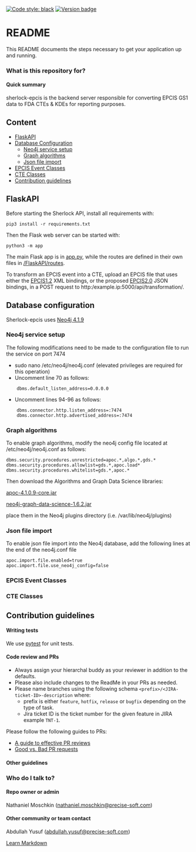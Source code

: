 [![Code style: black](https://img.shields.io/badge/code%20style-black-000000.svg)](https://github.com/psf/black)
[![Version badge](https://img.shields.io/badge/version-0.0-purple.svg)](https://shields.io/)

# README 

This README documents the steps necessary to get your application up and running.

### What is this repository for?

#### Quick summary 
sherlock-epcis is the backend server responsible for converting EPCIS GS1 data to FDA CTEs & KDEs for reporting purposes.

## Content

* [FlaskAPI](#FlaskAPI)
* [Database Configuration](#Database-configuration)
  - [Neo4j service setup](#Neo4j-service-setup)
  - [Graph algorithms](#Graph-algorithms)
  - [Json file import](#Json-file-import) 
* [EPCIS Event Classes](#EPCIS-Event-Classes)
* [CTE Classes](#CTE-Classes)
* [Contribution guidelines](#Contribution-guidelines)


## FlaskAPI
Before starting the Sherlock API, install all requirements with:
```
pip3 install -r requirements.txt
```
Then the Flask web server can be started with:
```
python3 -m app
```
The main Flask app is in [app.py](app.py), while the routes are defined in their own files in [/FlaskAPI/routes](./FlaskAPI/routes).

To transform an EPCIS event into a CTE, upload an EPCIS file that uses either the [EPCIS1.2](https://www.gs1.org/sites/default/files/docs/epc/EPCIS-Standard-1.2-r-2016-09-29.pdf) XML bindings, or the proposed [EPCIS2.0](https://github.com/gs1/EPCIS) JSON bindings, in a POST request to http:/example.ip:5000/api/transformation/.
## Database configuration
Sherlock-epcis uses [Neo4j 4.1.9](https://neo4j.com/download-center/)
### Neo4j service setup
The following modifications need to be made to the configuration file to run the service on port 7474
- sudo nano /etc/neo4j/neo4j.conf (elevated privileges are required for this operation) 
- Uncomment line 70 as follows: 
```
	dbms.default_listen_address=0.0.0.0 
``` 
- Uncomment lines 94-96 as follows:

``` dbms.connector.http.enabled=true 
	dbms.connector.http.listen_address=:7474 
	dbms.connector.http.advertised_address=:7474
```
### Graph algorithms
To enable graph algorithms, modify the neo4j config file located at /etc/neo4j/neo4j.conf as follows:
```
dbms.security.procedures.unrestricted=apoc.*,algo.*,gds.* 
dbms.security.procedures.allowlist=gds.*,apoc.load* 
dbms.security.procedures.whitelist=gds.*,apoc.* 
```
Then download the Algorithms and Graph Data Science libraries: 

[apoc-4.1.0.9-core.jar](https://github.com/neo4j-contrib/neo4j-apoc-procedures/releases/download/4.1.0.9/apoc-4.1.0.9-core.jar) 

[neo4j-graph-data-science-1.6.2.jar](
https://github.com/neo4j/graph-data-science/releases/download/1.6.2/neo4j-graph-data-science-1.6.2.jar)

place them in the Neo4j plugins directory (i.e. /var/lib/neo4j/plugins)
### Json file import
To enable json file import into the Neo4j database, add the following lines at the end of the neo4j.conf file
```
apoc.import.file.enabled=true 
apoc.import.file.use_neo4j_config=false 
```
### EPCIS Event Classes

### CTE Classes

## Contribution guidelines ##

#### Writing tests ####
We use [pytest](https://github.com/pytest-dev/pytest) for unit tests.

#### Code review and PRs ####
* Always assign your hierarchal buddy as your reviewer in addition to the defaults. 
* Please also include changes to the ReadMe in your PRs as needed.
* Please name branches using the following schema `<prefix>/<JIRA-ticket-ID>-description` where:
	* prefix is either `feature`, `hotfix`, `release` or `bugfix` depending on the type of task.
	* Jira ticket ID is the ticket number for the given feature in JIRA example `TNT-1`.

Please follow the following guides to PRs:

* [A guide to effective PR reviews](https://nebulab.com/blog/a-guide-to-effective-pull-request-reviews)
* [Good vs. Bad PR requests](http://allyouneedisbackend.com/blog/2017/08/24/pull-requests-good-bad-and-ugly/)

#### Other guidelines ####

### Who do I talk to? ###

#### Repo owner or admin ####
Nathaniel Moschkin (nathaniel.moschkin@precise-soft.com)

#### Other community or team contact ####
Abdullah Yusuf (abdullah.yusuf@precise-soft.com)

[Learn Markdown](https://bitbucket.org/tutorials/markdowndemo)